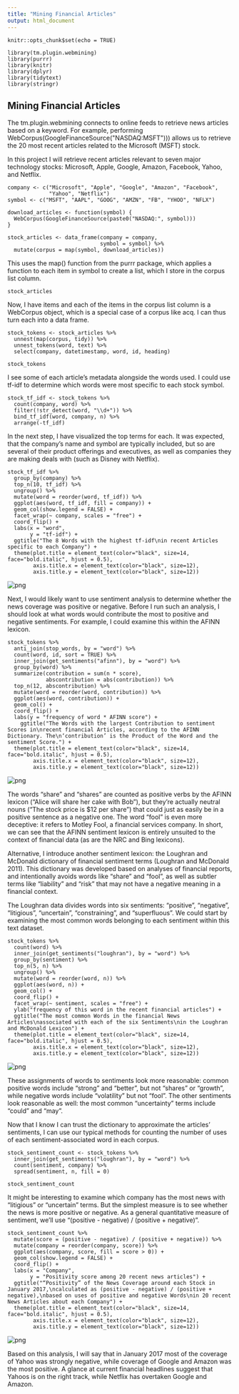 ```yaml
---
title: "Mining Financial Articles"
output: html_document
---
```


```{r setup, include=FALSE}
knitr::opts_chunk$set(echo = TRUE)

library(tm.plugin.webmining)
library(purrr)
library(knitr)
library(dplyr)
library(tidytext)
library(stringr)
```

## Mining Financial Articles

The tm.plugin.webmining connects to online feeds to retrieve news articles based on a keyword. For example, performing WebCorpus(GoogleFinanceSource("NASDAQ:MSFT"))) allows us to retrieve the 20 most recent articles related to the Microsoft (MSFT) stock.

In this project I will retrieve recent articles relevant to seven major technology stocks: Microsoft, Apple, Google, Amazon, Facebook, Yahoo, and Netflix.

```{r}
company <- c("Microsoft", "Apple", "Google", "Amazon", "Facebook",
             "Yahoo", "Netflix")
symbol <- c("MSFT", "AAPL", "GOOG", "AMZN", "FB", "YHOO", "NFLX")

download_articles <- function(symbol) {
  WebCorpus(GoogleFinanceSource(paste0("NASDAQ:", symbol)))
}

stock_articles <- data_frame(company = company,
                             symbol = symbol) %>%
  mutate(corpus = map(symbol, download_articles))
```

This uses the map() function from the purrr package, which applies a function to each item in symbol to create a list, which I store in the corpus list column.

```{r}
stock_articles
```

Now, I have items and each of the items in the corpus list column is a WebCorpus object, which is a special case of a corpus like acq. I can thus turn each into a data frame.

```{r}
stock_tokens <- stock_articles %>%
  unnest(map(corpus, tidy)) %>%
  unnest_tokens(word, text) %>%
  select(company, datetimestamp, word, id, heading)

stock_tokens
```

I see some of each article’s metadata alongside the words used. I could use tf-idf to determine which words were most specific to each stock symbol.

```{r}
stock_tf_idf <- stock_tokens %>%
  count(company, word) %>%
  filter(!str_detect(word, "\\d+")) %>%
  bind_tf_idf(word, company, n) %>%
  arrange(-tf_idf)
```

In the next step, I have visualized the top terms for each. It was expected, that the company’s name and symbol are typically included, but so are several of their product offerings and executives, as well as companies they are making deals with (such as Disney with Netflix).

```{r}
stock_tf_idf %>%
  group_by(company) %>%
  top_n(10, tf_idf) %>%
  ungroup() %>%
  mutate(word = reorder(word, tf_idf)) %>%
  ggplot(aes(word, tf_idf, fill = company)) +
  geom_col(show.legend = FALSE) +
  facet_wrap(~ company, scales = "free") +
  coord_flip() +
  labs(x = "word",
       y = "tf-idf") +
  ggtitle("The 8 Words with the highest tf-idf\nin recent Articles specific to each Company") +
  theme(plot.title = element_text(color="black", size=14, face="bold.italic", hjust = 0.5),
        axis.title.x = element_text(color="black", size=12),
        axis.title.y = element_text(color="black", size=12))
```

![png](https://github.com/FercenBulut/Mining-Financial-Articles/blob/master/02%20-%20Images/01_the_8_words_with_the_highest_tf-idf_in_recent_articles_specific_to_each_company.jpg)

Next, I would likely want to use sentiment analysis to determine whether the news coverage was positive or negative. Before I run such an analysis, I should look at what words would contribute the most to positive and negative sentiments. For example, I could examine this within the AFINN lexicon.

```{r}
stock_tokens %>%
  anti_join(stop_words, by = "word") %>%
  count(word, id, sort = TRUE) %>%
  inner_join(get_sentiments("afinn"), by = "word") %>%
  group_by(word) %>%
  summarize(contribution = sum(n * score),
            abscontribution = abs(contribution)) %>%
  top_n(12, abscontribution) %>%
  mutate(word = reorder(word, contribution)) %>%
  ggplot(aes(word, contribution)) +
  geom_col() +
  coord_flip() +
  labs(y = "frequency of word * AFINN score") +
    ggtitle("The Words with the largest Contribution to sentiment Scores in\nrecent financial Articles, according to the AFINN Dictionary. The\n‘contribution’ is the Product of the Word and the sentiment Score.") +
  theme(plot.title = element_text(color="black", size=14, face="bold.italic", hjust = 0.5),
        axis.title.x = element_text(color="black", size=12),
        axis.title.y = element_text(color="black", size=12))
```

![png](https://github.com/FercenBulut/Mining-Financial-Articles/blob/master/02%20-%20Images/02_the_words_with_the_largest_contribution_to_sentiment_scores_in_recent_financial_articles%2C_according_to_the_AFINN_ictionary._the_%E2%80%98contribution%E2%80%99_is_the_product_of_the_word_and_the_sentiment_core..jpg)

The words “share” and “shares” are counted as positive verbs by the AFINN lexicon (“Alice will share her cake with Bob”), but they’re actually neutral nouns (“The stock price is $12 per share”) that could just as easily be in a positive sentence as a negative one. The word “fool” is even more deceptive: it refers to Motley Fool, a financial services company. In short, we can see that the AFINN sentiment lexicon is entirely unsuited to the context of financial data (as are the NRC and Bing lexicons).

Alternative, I introduce another sentiment lexicon: the Loughran and McDonald dictionary of financial sentiment terms (Loughran and McDonald 2011). This dictionary was developed based on analyses of financial reports, and intentionally avoids words like “share” and “fool”, as well as subtler terms like “liability” and “risk” that may not have a negative meaning in a financial context.

The Loughran data divides words into six sentiments: “positive”, “negative”, “litigious”, “uncertain”, “constraining”, and “superfluous”. We could start by examining the most common words belonging to each sentiment within this text dataset.

```{r}
stock_tokens %>%
  count(word) %>%
  inner_join(get_sentiments("loughran"), by = "word") %>%
  group_by(sentiment) %>%
  top_n(5, n) %>%
  ungroup() %>%
  mutate(word = reorder(word, n)) %>%
  ggplot(aes(word, n)) +
  geom_col() +
  coord_flip() +
  facet_wrap(~ sentiment, scales = "free") +
  ylab("frequency of this word in the recent financial articles") +
  ggtitle("The most common Words in the financial News Articles\nassociated with each of the six Sentiments\nin the Loughran and McDonald Lexicon") +
  theme(plot.title = element_text(color="black", size=14, face="bold.italic", hjust = 0.5),
        axis.title.x = element_text(color="black", size=12),
        axis.title.y = element_text(color="black", size=12))
```

![png](https://github.com/FercenBulut/Mining-Financial-Articles/blob/master/02%20-%20Images/03_the_most_common_words_in_the_financial_news_articles_associated_with_each_of_the_six_sentiments_in_the_Loughran_and_McDonald_lexicon.jpg)

These assignments of words to sentiments look more reasonable: common positive words include “strong” and “better”, but not “shares” or “growth”, while negative words include “volatility” but not “fool”. The other sentiments look reasonable as well: the most common “uncertainty” terms include “could” and “may”.

Now that I know I can trust the dictionary to approximate the articles’ sentiments, I can use our typical methods for counting the number of uses of each sentiment-associated word in each corpus.

```{r}
stock_sentiment_count <- stock_tokens %>%
  inner_join(get_sentiments("loughran"), by = "word") %>%
  count(sentiment, company) %>%
  spread(sentiment, n, fill = 0)

stock_sentiment_count
```

It might be interesting to examine which company has the most news with “litigious” or “uncertain” terms. But the simplest measure is to see whether the news is more positive or negative. As a general quantitative measure of sentiment, we’ll use “(positive - negative) / (positive + negative)”.

```{r}
stock_sentiment_count %>%
  mutate(score = (positive - negative) / (positive + negative)) %>%
  mutate(company = reorder(company, score)) %>%
  ggplot(aes(company, score, fill = score > 0)) +
  geom_col(show.legend = FALSE) +
  coord_flip() +
  labs(x = "Company",
       y = "Positivity score among 20 recent news articles") +
  ggtitle("“Positivity” of the News Coverage around each Stock in January 2017,\ncalculated as (positive - negative) / (positive + negative),\nbased on uses of positive and negative Words\nin 20 recent News Articles about each Company") +
  theme(plot.title = element_text(color="black", size=14, face="bold.italic", hjust = 0.5),
        axis.title.x = element_text(color="black", size=12),
        axis.title.y = element_text(color="black", size=12))
```

![png](https://github.com/FercenBulut/Mining-Financial-Articles/blob/master/02%20-%20Images/04_%E2%80%9CPositivity%E2%80%9D_of_the_news_coverage_around_each_stock_in_january_2017%2C_calculated_as_(positive_-_negative)_:_(positive_%2B_negative)%2C_based_on_uses_of_positive_and_negative_words_in_20_recent_news_articles_about_each_company.jpg)

Based on this analysis, I will say that in January 2017 most of the coverage of Yahoo was strongly negative, while coverage of Google and Amazon was the most positive. A glance at current financial headlines suggest that Yahoos is on the right track, while Netflix has overtaken Google and Amazon.
